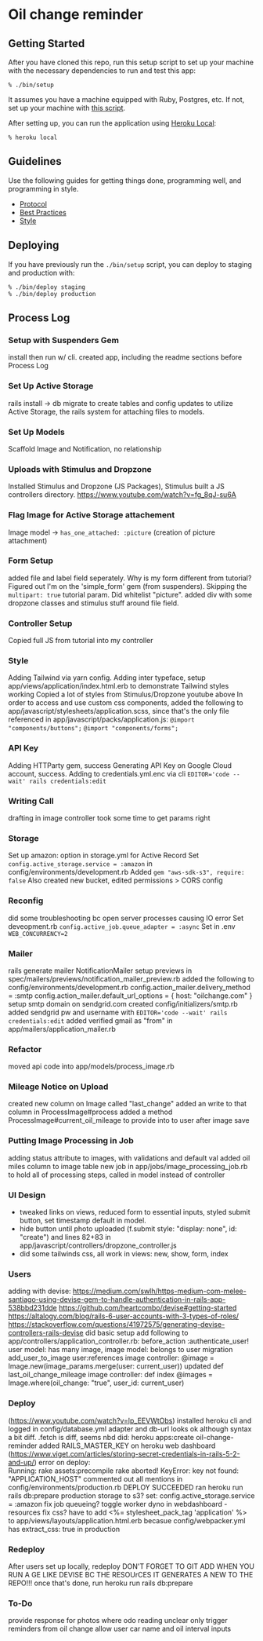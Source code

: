# Oil change reminder

## Getting Started
After you have cloned this repo, run this setup script to set up your machine
with the necessary dependencies to run and test this app:

    % ./bin/setup

It assumes you have a machine equipped with Ruby, Postgres, etc. If not, set up
your machine with [this script].

[this script]: https://github.com/thoughtbot/laptop

After setting up, you can run the application using [Heroku Local]:

    % heroku local

[Heroku Local]: https://devcenter.heroku.com/articles/heroku-local

## Guidelines
Use the following guides for getting things done, programming well, and
programming in style.

* [Protocol](http://github.com/thoughtbot/guides/blob/master/protocol)
* [Best Practices](http://github.com/thoughtbot/guides/blob/master/best-practices)
* [Style](http://github.com/thoughtbot/guides/blob/master/style)

## Deploying
If you have previously run the `./bin/setup` script,
you can deploy to staging and production with:

    % ./bin/deploy staging
    % ./bin/deploy production

## Process Log
### Setup with Suspenders Gem
install then run w/ cli. created app, including the readme sections before Process Log
### Set Up Active Storage
rails install -> db migrate to create tables and config updates to utilize Active Storage, the rails system for attaching files to models. 
### Set Up Models
Scaffold Image and Notification, no relationship
### Uploads with Stimulus and Dropzone
Installed Stimulus and Dropzone (JS Packages), Stimulus built a JS controllers directory.
https://www.youtube.com/watch?v=fg_8qJ-su6A
### Flag Image for Active Storage attachement
Image model -> `has_one_attached: :picture` (creation of picture attachment)
###  Form Setup
added file and label field seperately. Why is my form different from tutorial? Figured out I'm on the 'simple_form' gem (from suspenders). Skipping the `multipart: true` tutorial param. Did whitelist "picture".
added div with some dropzone classes and stimulus stuff around file field.
### Controller Setup
Copied full JS from tutorial into my controller
### Style
Adding Tailwind via yarn
config.
Adding inter typeface, setup app/views/application/index.html.erb to demonstrate Tailwind styles working
Copied a lot of styles from Stimulus/Dropzone youtube above
In order to access and use custom css components, added the following to app/javascript/stylesheets/application.scss, since that's the only file referenced in app/javascript/packs/application.js: 
`@import "components/buttons";`
`@import "components/forms";`
### API Key
Adding HTTParty gem, success
Generating API Key on Google Cloud account, success. 
Adding to credentials.yml.enc via cli `EDITOR='code --wait' rails credentials:edit`
### Writing Call
drafting in image controller
took some time to get params right
### Storage
Set up amazon: option in storage.yml for Active Record
Set `config.active_storage.service = :amazon` in config/environments/development.rb
Added `gem "aws-sdk-s3", require: false`
Also created new bucket, edited permissions > CORS config
### Reconfig
did some troubleshooting bc open server processes causing IO error
Set deveopment.rb `config.active_job.queue_adapter = :async`
Set in .env `WEB_CONCURRENCY=2`
### Mailer
rails generate mailer NotificationMailer
setup previews in spec/mailers/previews/notification_mailer_preview.rb
added the following to config/environments/development.rb
  config.action_mailer.delivery_method = :smtp
  config.action_mailer.default_url_options = { host: "oilchange.com" }
setup smtp domain on sendgrid.com
created config/initializers/smtp.rb
added sendgrid pw and username with `EDITOR='code --wait' rails credentials:edit`
added verified gmail as "from" in app/mailers/application_mailer.rb
### Refactor
moved api code into app/models/process_image.rb
### Mileage Notice on Upload
created new column on Image called "last_change"
added an write to that column in ProcessImage#process
added a method ProcessImage#current_oil_mileage to provide into to user after image save
### Putting Image Processing in Job
adding status attribute to images, with validations and default val
added oil miles column to image table
new job in app/jobs/image_processing_job.rb to hold all of processing steps, called in model instead of controller
### UI Design
- tweaked links on views, reduced form to essential inputs, styled submit button, set timestamp default in model. 
- hide button until photo uploaded (f.submit style: "display: none", id: "create") and lines 82+83 in app/javascript/controllers/dropzone_controller.js
- did some tailwinds css, all work in views: new, show, form, index
### Users
adding with devise: 
https://medium.com/swlh/https-medium-com-melee-santiago-using-devise-gem-to-handle-authentication-in-rails-app-538bbd231dde
https://github.com/heartcombo/devise#getting-started
https://altalogy.com/blog/rails-6-user-accounts-with-3-types-of-roles/
https://stackoverflow.com/questions/41972575/generating-devise-controllers-rails-devise
did basic setup
add following to app/controllers/application_controller.rb: before_action :authenticate_user!
user model: has many image, image model: belongs to user
migration add_user_to_image user:references
image controller: @image = Image.new(image_params.merge(user: current_user))
updated def last_oil_change_mileage
image controller: def index @images = Image.where(oil_change: "true", user_id: current_user)

### Deploy
(https://www.youtube.com/watch?v=lp_EEVWtObs)
installed heroku cli and logged in
config/database.yml adapter and db-url looks ok although syntax a bit diff. .fetch is diff, seems nbd
did: heroku apps:create oil-change-reminder
added RAILS_MASTER_KEY on heroku web dashboard (https://www.viget.com/articles/storing-secret-credentials-in-rails-5-2-and-up/)
error on deploy:  
    Running: rake assets:precompile
    rake aborted!
    KeyError: key not found: "APPLICATION_HOST"
commented out all mentions in config/environments/production.rb
DEPLOY SUCCEEDED
ran heroku run rails db:prepare
production storage to s3?
set: config.active_storage.service = :amazon
fix job queueing?
toggle worker dyno in webdashboard - resources
fix css?
have to add <%= stylesheet_pack_tag 'application' %> to app/views/layouts/application.html.erb becasue config/webpacker.yml has extract_css: true in production

### Redeploy
After users set up locally, redeploy DON'T FORGET TO GIT ADD WHEN YOU RUN A GE LIKE DEVISE BC THE RESOUrCES IT GENERATES A NEW TO THE REPO!!! 
once that's done, run heroku run rails db:prepare

### To-Do
provide response for photos where odo reading unclear
only trigger reminders from oil change
allow user car name and oil interval inputs